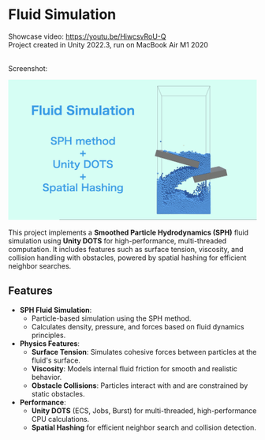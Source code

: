 # Fluid Simulation

Showcase video: https://youtu.be/HiwcsvRoU-Q
</br>Project created in Unity 2022.3, run on MacBook Air M1 2020

</br>Screenshot:

![SPH screenshot](https://github.com/ilialek/Resources/blob/main/SPH_GitHub.png)

This project implements a **Smoothed Particle Hydrodynamics (SPH)** fluid simulation using **Unity DOTS** for high-performance, multi-threaded computation. It includes features such as surface tension, viscosity, and collision handling with obstacles, powered by spatial hashing for efficient neighbor searches.

## Features
- **SPH Fluid Simulation**:
  - Particle-based simulation using the SPH method.
  - Calculates density, pressure, and forces based on fluid dynamics principles.
- **Physics Features**:
  - **Surface Tension**: Simulates cohesive forces between particles at the fluid's surface.
  - **Viscosity**: Models internal fluid friction for smooth and realistic behavior.
  - **Obstacle Collisions**: Particles interact with and are constrained by static obstacles.
- **Performance**:
  - **Unity DOTS** (ECS, Jobs, Burst) for multi-threaded, high-performance CPU calculations.
  - **Spatial Hashing** for efficient neighbor search and collision detection.

